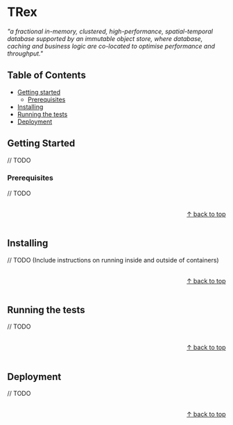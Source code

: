 # TRex

_"a fractional in-memory, clustered, high-performance, spatial-temporal database supported by an immutable object store, where database, caching and business logic are co-located to optimise performance and throughput."_


## Table of Contents

* [Getting started](#getting-started)
    * [Prerequisites](#prerequisites)
* [Installing](#installing)
* [Running the tests](#running-the-tests)
* [Deployment](#deployment)

## Getting Started

// TODO

### Prerequisites

// TODO

<br/>
<div align="right">
    <a href="#----">↑ back to top</a>
</div>
<br/>

## Installing

// TODO (Include instructions on running inside and outside of containers)

<br/>
<div align="right">
    <a href="#----">↑ back to top</a>
</div>
<br/>

## Running the tests

// TODO

<br/>
<div align="right">
    <a href="#----">↑ back to top</a>
</div>
<br/>

## Deployment

// TODO

<br/>
<div align="right">
    <a href="#----">↑ back to top</a>
</div>
<br/>